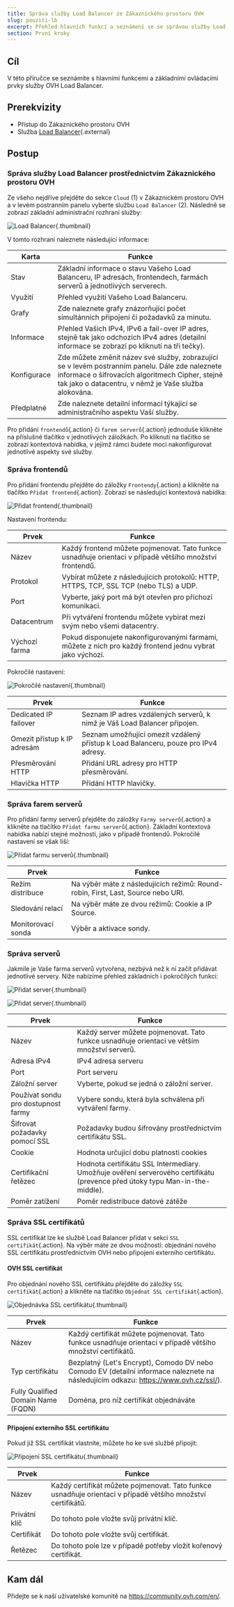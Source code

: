 ```yaml
---
title: Správa služby Load Balancer ze Zákaznického prostoru OVH
slug: pouziti-lb
excerpt: Přehled hlavních funkcí a seznámení se se správou služby Load Balancer
section: První kroky
---
```


## Cíl

V této příručce se seznámíte s hlavními funkcemi a základními ovládacími prvky služby OVH Load Balancer.

## Prerekvizity

- Přístup do Zákaznického prostoru OVH
- Služba [Load Balancer](https://www.ovh.cz/reseni/ip-load-balancing/){.external}

## Postup

### Správa služby Load Balancer prostřednictvím Zákaznického prostoru OVH
Ze všeho nejdříve přejděte do sekce `Cloud` (1) v Zákaznickém prostoru OVH a v levém postranním panelu vyberte službu `Load Balancer` (2). Následně se zobrazí základní administrační rozhraní služby:

![Load Balancer](images/lb_main_page.png){.thumbnail}

V tomto rozhraní naleznete následující informace:

|Karta|Funkce|
|---|---|
|Stav|Základní informace o stavu Vašeho Load Balanceru, IP adresách, frontendech, farmách serverů a jednotlivých serverech.|
|Využití|Přehled využití Vašeho Load Balanceru.|
|Grafy|Zde naleznete grafy znázorňující počet simultánních připojení či požadavků za minutu.|
|Informace|Přehled Vašich IPv4, IPv6 a fail-over IP adres, stejně tak jako odchozích IPv4 adres (detailní informace se zobrazí po kliknutí na tři tečky).|
|Konfigurace|Zde můžete změnit název své služby, zobrazující se v levém postranním panelu. Dále zde naleznete informace o šifrovacích algoritmech Cipher, stejně tak jako o datacentru, v němž je Vaše služba alokována.|
|Předplatné|Zde naleznete detailní informací týkající se  administračního aspektu Vaší služby.|


Pro přidání `frontendů`{.action} či `farem serverů`{.action} jednoduše klikněte na příslušné tlačítko v jednotlivých záložkách. Po kliknutí na tlačítko se zobrazí kontextová nabídka, v jejímž rámci budete moci nakonfigurovat jednotlivé aspekty své služby.


### Správa frontendů

Pro přidání frontendu přejděte do záložky `Frontendy`{.action} a klikněte na tlačítko `Přidat frontend`{.action}. Zobrazí se následující kontextová nabídka:


![Přidat frontend](images/add_frontend.png){.thumbnail}

Nastavení frontendu:


|Prvek|Funkce|
|---|---|
|Název|Každý frontend můžete pojmenovat. Tato funkce usnadňuje orientaci v případě většího množství frontendů.|
|Protokol|Vybírat můžete z následujících protokolů: HTTP, HTTPS, TCP, SSL TCP (nebo TLS) a UDP.|
|Port|Vyberte, jaký port má být otevřen pro příchozí komunikaci.|
|Datacentrum|Při vytváření frontendu můžete vybírat mezi svým nebo všemi datacentry.|
|Výchozí farma|Pokud disponujete nakonfigurovanými farmami, můžete z nich pro každý frontend jednu vybrat jako výchozí.|

Pokročilé nastavení:


![Pokročilé nastavení](images/advanced_frontend.png){.thumbnail}

|Prvek|Funkce|
|---|---|
|Dedicated IP failover|Seznam IP adres vzdálených serverů, k nimž je Váš Load Balancer připojen.|
|Omezit přístup k IP adresám|Seznam umožňující omezit vzdálený přístup k Load Balanceru, pouze pro IPv4 adresy.|
|Přesměrování HTTP|Přidání URL adresy pro HTTP přesměrování.|
|Hlavička HTTP|Přidání HTTP hlavičky.|


### Správa farem serverů
Pro přidání farmy serverů přejděte do záložky `Farmy serverů`{.action} a klikněte na tlačítko `Přidat farmu serverů`{.action}. Základní kontextová nabídka nabízí stejné možnosti, jako v případě frontendů. Pokročilé nastavení se však liší:


![Přidat farmu serverů](images/advanced_cluster.png){.thumbnail}

|Prvek|Funkce|
|---|---|
|Režim distribuce|Na výběr máte z následujících režimů:  Round-robin, First, Last, Source nebo URI.|
|Sledování relací|Na výběr máte ze dvou režimů: Cookie a IP Source.|
|Monitorovací sonda|Výběr a aktivace sondy.|


### Správa serverů

Jakmile je Vaše farma serverů vytvořena, nezbývá než k ní začít přidávat jednotlivé servery. Níže nabízíme přehled základních i pokročilých funkcí:

![Přidat server](images/add_server.png){.thumbnail}

![Přidat server](images/add_server_advanced.png){.thumbnail}

|Prvek|Funkce|
|---|---|
|Název|Každý server můžete pojmenovat. Tato funkce usnadňuje orientaci ve větším množství serverů.|
|Adresa IPv4|IPv4 adresa serveru|
|Port|Port serveru|
|Záložní server|Vyberte, pokud se jedná o záložní server.|
|Používat sondu pro dostupnost farmy|Vybere sondu, která byla schválena při vytváření farmy.|
|Šifrovat požadavky pomocí SSL|Požadavky budou šifrovány prostřednictvím certifikátu SSL.|
|Cookie|Hodnota určující dobu platnosti cookies|
|Certifikační řetězec|Hodnota certifikátu SSL Intermediary. Umožňuje ověření serverového certifikátu (prevence před útoky typu Man-in-the-middle).|
|Poměr zatížení|Poměr redistribuce datové zátěže|


### Správa SSL certifikátů

SSL certifikát lze ke službě Load Balancer přidat v sekci `SSL certifikát`{.action}. Na výběr máte ze dvou možností: objednání nového SSL certifikátu prostřednictvím OVH nebo připojení externího certifikátu.

#### OVH SSL certifikát

Pro objednání nového SSL certifikátu přejděte do záložky `SSL certifikát`{.action} a klikněte na tlačítko `Objednat SSL certifikát`{.action}.


![Objednávka SSL certifikátu](images/ordering_ssl.png){.thumbnail}


|Prvek|Funkce|
|---|---|
|Název|Každý certifikát můžete pojmenovat. Tato funkce usnadňuje orientaci v případě většího množství certifikátů.|
|Typ certifikátu|Bezplatný (Let's Encrypt), Comodo DV nebo Comodo EV (detailní informace naleznete na následujícím odkazu: <https://www.ovh.cz/ssl/>).|
|Fully Qualified Domain Name (FQDN)|Doména, pro níž certifikát objednáváte|

#### Připojení externího SSL certifikátu

Pokud již SSL certifikát vlastníte, můžete ho ke své službě připojit:

![Připojení SSL certifikátu](images/external_ssl.png){.thumbnail}


|Prvek|Funkce|
|---|---|
|Název|Každý certifikát můžete pojmenovat. Tato funkce usnadňuje orientaci v případě většího množství certifikátů.|
|Privátní klíč|Do tohoto pole vložte svůj privátní klíč.|
|Certifikát|Do tohoto pole vložte svůj certifikát.|
|Řetězec|Do tohoto pole lze v případě potřeby vložit kořenový certifikát.|


## Kam dál
Přidejte se k naší uživatelské komunitě na <https://community.ovh.com/en/>.